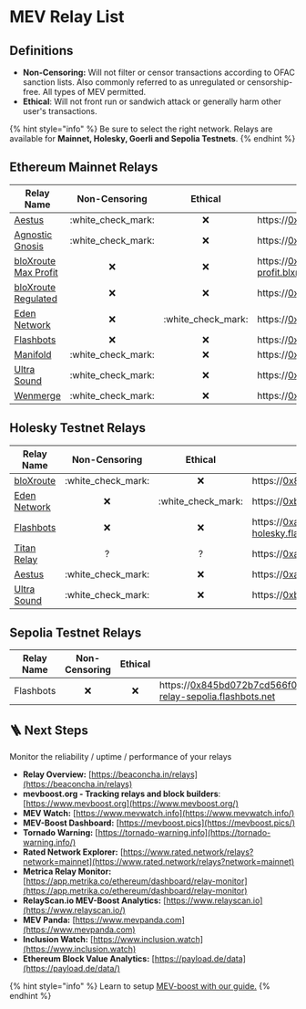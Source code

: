 # MEV Relay List

## Definitions

* **Non-Censoring:** Will not filter or censor transactions according to OFAC sanction lists. Also commonly referred to as unregulated or censorship-free. All types of MEV permitted.
* **Ethical**: Will not front run or sandwich attack or generally harm other user's transactions.

{% hint style="info" %}
Be sure to select the right network. Relays are available for **Mainnet, Holesky, Goerli and Sepolia Testnets**.
{% endhint %}

## Ethereum Mainnet Relays

| Relay Name                                                                                                |     Non-Censoring    |        Ethical       | URL                                                                                                                                         |
| --------------------------------------------------------------------------------------------------------- | :------------------: | :------------------: | ------------------------------------------------------------------------------------------------------------------------------------------- |
| [Aestus](https://aestus.live)                                                                             | :white\_check\_mark: |          :x:         | https://0xa15b52576bcbf1072f4a011c0f99f9fb6c66f3e1ff321f11f461d15e31b1cb359caa092c71bbded0bae5b5ea401aab7e@aestus.live                      |
| [Agnostic Gnosis](https://agnostic-relay.net)                                                             | :white\_check\_mark: |          :x:         | https://0xa7ab7a996c8584251c8f925da3170bdfd6ebc75d50f5ddc4050a6fdc77f2a3b5fce2cc750d0865e05d7228af97d69561@agnostic-relay.net               |
| [bloXroute Max Profit](https://docs.bloxroute.com/the-merge-eth2.0/mev-relay-instructions-for-validators) |          :x:         |          :x:         | https://0x8b5d2e73e2a3a55c6c87b8b6eb92e0149a125c852751db1422fa951e42a09b82c142c3ea98d0d9930b056a3bc9896b8f@bloxroute.max-profit.blxrbdn.com |
| [bloXroute Regulated](https://docs.bloxroute.com/the-merge-eth2.0/mev-relay-instructions-for-validators)  |          :x:         |          :x:         | https://0xb0b07cd0abef743db4260b0ed50619cf6ad4d82064cb4fbec9d3ec530f7c5e6793d9f286c4e082c0244ffb9f2658fe88@bloxroute.regulated.blxrbdn.com  |
| [Eden Network](https://v2.docs.edennetwork.io/eden-relay/validators/mev-boost)                            |          :x:         | :white\_check\_mark: | https://0xb3ee7afcf27f1f1259ac1787876318c6584ee353097a50ed84f51a1f21a323b3736f271a895c7ce918c038e4265918be@relay.edennetwork.io             |
| [Flashbots](https://boost.flashbots.net)                                                                  |          :x:         |          :x:         | https://0xac6e77dfe25ecd6110b8e780608cce0dab71fdd5ebea22a16c0205200f2f8e2e3ad3b71d3499c54ad14d6c21b41a37ae@boost-relay.flashbots.net        |
| [Manifold](https://mainnet-relay.securerpc.com)                                                           | :white\_check\_mark: |          :x:         | https://0x98650451ba02064f7b000f5768cf0cf4d4e492317d82871bdc87ef841a0743f69f0f1eea11168503240ac35d101c9135@mainnet-relay.securerpc.com      |
| [Ultra Sound](https://relay.ultrasound.money)                                                             | :white\_check\_mark: |          :x:         | https://0xa1559ace749633b997cb3fdacffb890aeebdb0f5a3b6aaa7eeeaf1a38af0a8fe88b9e4b1f61f236d2e64d95733327a62@relay.ultrasound.money           |
| [Wenmerge](https://relay.wenmerge.com)                                                                    | :white\_check\_mark: |          :x:         | https://0x8c7d33605ecef85403f8b7289c8058f440cbb6bf72b055dfe2f3e2c6695b6a1ea5a9cd0eb3a7982927a463feb4c3dae2@relay.wenmerge.com               |

## Holesky Testnet Relays

| Relay Name                                     |     Non-Censoring    |        Ethical       | URL                                                                                                                                          |
| ---------------------------------------------- | :------------------: | :------------------: | -------------------------------------------------------------------------------------------------------------------------------------------- |
| [bloXroute](https://bloxroute.com)             | :white\_check\_mark: |          :x:         | https://0x821f2a65afb70e7f2e820a925a9b4c80a159620582c1766b1b09729fec178b11ea22abb3a51f07b288be815a1a2ff516@bloxroute.holesky.blxrbdn.com     |
| [Eden Network](https://v2.docs.edennetwork.io) |          :x:         | :white\_check\_mark: | https://0xb1d229d9c21298a87846c7022ebeef277dfc321fe674fa45312e20b5b6c400bfde9383f801848d7837ed5fc449083a12@relay-holesky.edennetwork.io      |
| [Flashbots](https://www.flashbots.net)         |          :x:         |          :x:         | https://0xafa4c6985aa049fb79dd37010438cfebeb0f2bd42b115b89dd678dab0670c1de38da0c4e9138c9290a398ecd9a0b3110@boost-relay-holesky.flashbots.net |
| [Titan Relay](http://titanrelay.xyz/)          |           ?          |           ?          | https://0xaa58208899c6105603b74396734a6263cc7d947f444f396a90f7b7d3e65d102aec7e5e5291b27e08d02c50a050825c2f@holesky.titanrelay.xyz            |
| [Aestus](https://aestus.live)                  | :white\_check\_mark: |          :x:         | https://0xab78bf8c781c58078c3beb5710c57940874dd96aef2835e7742c866b4c7c0406754376c2c8285a36c630346aa5c5f833@holesky.aestus.live               |
| [Ultra Sound](https://relay.ultrasound.money)  | :white\_check\_mark: |          :x:         | https://0xb1559beef7b5ba3127485bbbb090362d9f497ba64e177ee2c8e7db74746306efad687f2cf8574e38d70067d40ef136dc@relay-stag.ultrasound.money       |

## Sepolia Testnet Relays

| Relay Name | Non-Censoring | Ethical | URL                                                                                                                                          |
| ---------- | :-----------: | :-----: | -------------------------------------------------------------------------------------------------------------------------------------------- |
| Flashbots  |      :x:      |   :x:   | https://0x845bd072b7cd566f02faeb0a4033ce9399e42839ced64e8b2adcfc859ed1e8e1a5a293336a49feac6d9a5edb779be53a@boost-relay-sepolia.flashbots.net |

## :ladder: Next Steps

Monitor the reliability / uptime / performance of your relays

* **Relay Overview:** [https://beaconcha.in/relays](https://beaconcha.in/relays)
* **mevboost.org - Tracking relays and block builders**: [https://www.mevboost.org](https://www.mevboost.org/)
* **MEV Watch:** [https://www.mevwatch.info](https://www.mevwatch.info/)
* **MEV-Boost Dashboard:** [https://mevboost.pics](https://mevboost.pics/)
* **Tornado Warning:** [https://tornado-warning.info](https://tornado-warning.info/)
* **Rated Network Explorer:** [https://www.rated.network/relays?network=mainnet](https://www.rated.network/relays?network=mainnet)
* **Metrica Relay Monitor:** [https://app.metrika.co/ethereum/dashboard/relay-monitor](https://app.metrika.co/ethereum/dashboard/relay-monitor)
* **RelayScan.io MEV-Boost Analytics:** [https://www.relayscan.io](https://www.relayscan.io/)
* **MEV Panda:** [https://www.mevpanda.com](https://www.mevpanda.com)
* **Inclusion Watch:** [https://www.inclusion.watch](https://www.inclusion.watch)
* **Ethereum Block Value Analytics:** [https://payload.de/data](https://payload.de/data/)

{% hint style="info" %}
Learn to setup [MEV-boost with our guide.](./)
{% endhint %}
